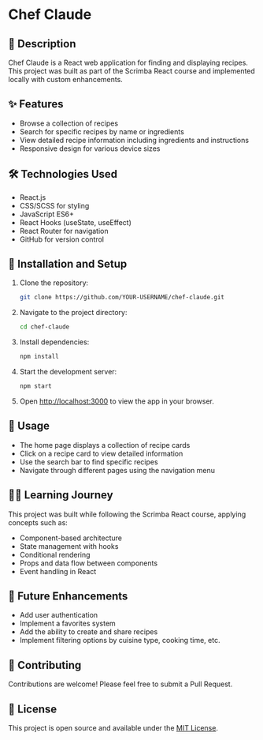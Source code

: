 # Chef Claude

## 📝 Description
Chef Claude is a React web application for finding and displaying recipes. This project was built as part of the Scrimba React course and implemented locally with custom enhancements.

## ✨ Features
- Browse a collection of recipes
- Search for specific recipes by name or ingredients
- View detailed recipe information including ingredients and instructions
- Responsive design for various device sizes

## 🛠️ Technologies Used
- React.js
- CSS/SCSS for styling
- JavaScript ES6+
- React Hooks (useState, useEffect)
- React Router for navigation
- GitHub for version control

## 🚀 Installation and Setup
1. Clone the repository:
   ```bash
   git clone https://github.com/YOUR-USERNAME/chef-claude.git
   ```

2. Navigate to the project directory:
   ```bash
   cd chef-claude
   ```

3. Install dependencies:
   ```bash
   npm install
   ```

4. Start the development server:
   ```bash
   npm start
   ```

5. Open [http://localhost:3000](http://localhost:3000) to view the app in your browser.

## 🔄 Usage
- The home page displays a collection of recipe cards
- Click on a recipe card to view detailed information
- Use the search bar to find specific recipes
- Navigate through different pages using the navigation menu

## 👨‍💻 Learning Journey
This project was built while following the Scrimba React course, applying concepts such as:
- Component-based architecture
- State management with hooks
- Conditional rendering
- Props and data flow between components
- Event handling in React

## 🔮 Future Enhancements
- Add user authentication
- Implement a favorites system
- Add the ability to create and share recipes
- Implement filtering options by cuisine type, cooking time, etc.

## 🤝 Contributing
Contributions are welcome! Please feel free to submit a Pull Request.

## 📄 License
This project is open source and available under the [MIT License](LICENSE).
